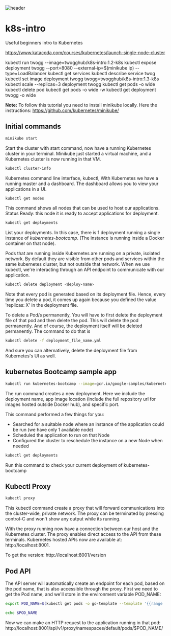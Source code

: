 ![header](https://raw.githubusercontent.com/twogg-git/k8s-intro/master/kubernetes_katacoda.png)

# k8s-intro
Useful beginners intro to Kubernetes


https://www.katacoda.com/courses/kubernetes/launch-single-node-cluster

kubectl run twogg --image=twogghub/k8s-intro:1.2-k8s
kubectl expose deployment twogg --port=8080 --external-ip=$(minikube ip) --type=LoadBalancer
kubectl get services
kubectl describe service twog
kubectl set image deployment twogg twogg=twogghub/k8s-intro:1.3-k8s
kubectl scale --replicas=3 deployment twogg
kubectl get pods -o wide 
kubectl delete pod 
kubectl get pods -o wide -w
kubectl get deployment twogg -o wide

**Note:** To follow this tutorial you need to install minikube locally. Here the instructions: https://github.com/kubernetes/minikube/

## Initial commands

```sh
minikube start
```
Start the cluster with start command, now have a running Kubernetes cluster in your terminal. Minikube just started a virtual machine, and a Kubernetes cluster is now running in that VM.

```sh
kubectl cluster-info
```
Kubernetes command line interface, kubectl, 
With Kubernetes we have a running master and a dashboard. The dashboard allows you to view your applications in a UI. 

```sh
kubectl get nodes
```
This command shows all nodes that can be used to host our applications.
Status Ready: this node it is ready to accept applications for deployment.

```sh
kubectl get deployments
```
List your deployments. In this case, there is 1 deployment running a single instance of *kubernetes-bootcamp*. (The instance is running inside a Docker container on that node).

Pods that are running inside Kubernetes are running on a private, isolated network. By default they are visible from other pods and services within the same kubernetes cluster, but not outside that network. When we use kubectl, we're interacting through an API endpoint to communicate with our application.

```sh
kubectl delete deployment <deploy-name>
```
Note that every pod is generated based on its deployment file. Hence, every time you delete a pod, it comes up again because you defined the value 'replicas: X' in the deployment file. 

To delete a Pod/s permanently, You will have to first delete the deployment file of that pod and then delete the pod. This will delete the pod permanently. And of course, the deployment itself will be deleted permanently. The command to do that is 
```sh
kubectl delete -f deployment_file_name.yml
```
And sure you can alternatively, delete the deployment file from Kubernetes's UI as well.

## kubernetes Bootcamp sample app

```sh
kubectl run kubernetes-bootcamp --image=gcr.io/google-samples/kubernetes-bootcamp:v1 --port=8080
```
The run command creates a new deployment. Here we include the deployment name, app image location (include the full repository url for images hosted outside Docker hub), and specific port.

This command performed a few things for you:
- Searched for a suitable node where an instance of the application could be run (we have only 1 available node)
- Scheduled the application to run on that Node
- Configured the cluster to reschedule the instance on a new Node when needed

```sh
kubectl get deployments
```
Run this command to check your current deployment of kubernetes-bootcamp

## Kubectl Proxy

```sh
kubectl proxy
```
This kubectl command create a proxy that will forward communications into the cluster-wide, private network. The proxy can be terminated by pressing control-C and won't show any output while its running. 

With the proxy running now have a connection between our host and the Kubernetes cluster. The proxy enables direct access to the API from these terminals. Kubernetes hosted APIs now are available at: http://localhost:8001. 

To get the version: http://localhost:8001/version

## Pod API
The API server will automatically create an endpoint for each pod, based on the pod name, that is also accessible through the proxy. First we need to get the Pod name, and we'll store in the environment variable POD_NAME:
```sh
export POD_NAME=$(kubectl get pods -o go-template --template '{{range .items}}{{.metadata.name}}{{"\n"}}{{end}}')
```
```sh
echo $POD_NAME
```

Now we can make an HTTP request to the application running in that pod:
http://localhost:8001/api/v1/proxy/namespaces/default/pods/$POD_NAME/



